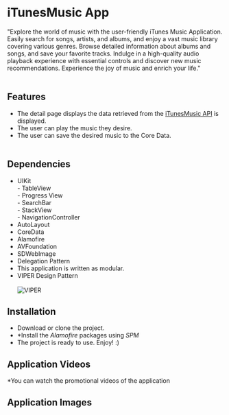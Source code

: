 # iTunesMusic App <br>
   


 "Explore the world of music with the user-friendly iTunes Music Application. Easily search for songs, artists, and albums, and enjoy a vast music library covering various genres. Browse detailed information about albums and songs, and save your favorite tracks. Indulge in a high-quality audio playback experience with essential controls and discover new music recommendations. Experience the joy of music and enrich your life." <br><br>
 
 ## Features <br>
 * The detail page displays the data retrieved from the [iTunesMusic API](https://developer.apple.com/library/archive/documentation/AudioVideo/Conceptual/iTuneSearchAPI/Searching.html#//apple_ref/doc/uid/TP40017632-CH5-SW1) is displayed.
 * The user can play the music they desire.
 * The user can save the desired music to the Core Data. <br><br>
 
 ## Dependencies <br>
 - UIKit
 <br> - TableView
 <br> - Progress View
 <br> - SearchBar
 <br> - StackView
 <br> - NavigationController 
 - AutoLayout
 - CoreData
 - Alamofire
 - AVFoundation
 - SDWebImage
 - Delegation Pattern 
 - This application is written as modular.
 - VIPER Design Pattern <br><br>
  ![VIPER](https://github.com/Akgunahmet/AhmetAkgun_HW4/assets/116914693/c24dd390-adf8-4622-9db1-959bb8a22251)


   


 
 ## Installation <br>
 * Download or clone the project.
 * *Install the *Alamofire*  packages using *SPM*
 * The project is ready to use. Enjoy! :)

## Application Videos
*You can watch the promotional videos of the application 



## Application Images

 
